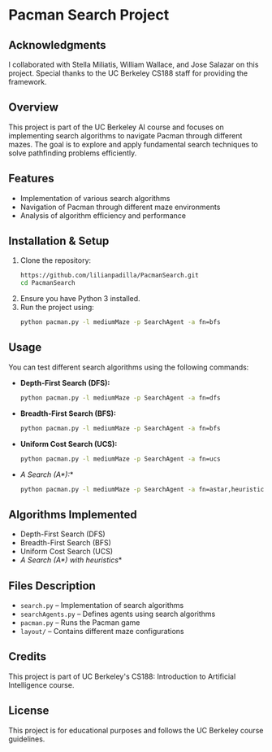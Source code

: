 # Pacman Search Project

## Acknowledgments
I collaborated with Stella Miliatis, William Wallace, and Jose Salazar on this project. Special thanks to the UC Berkeley CS188 staff for providing the framework.

## Overview
This project is part of the UC Berkeley AI course and focuses on implementing search algorithms to navigate Pacman through different mazes. The goal is to explore and apply fundamental search techniques to solve pathfinding problems efficiently.

## Features
- Implementation of various search algorithms
- Navigation of Pacman through different maze environments
- Analysis of algorithm efficiency and performance

## Installation & Setup
1. Clone the repository:
   ```sh
   https://github.com/lilianpadilla/PacmanSearch.git
   cd PacmanSearch
   ```
2. Ensure you have Python 3 installed.
3. Run the project using:
   ```sh
   python pacman.py -l mediumMaze -p SearchAgent -a fn=bfs
   ```

## Usage
You can test different search algorithms using the following commands:
- **Depth-First Search (DFS):**
  ```sh
  python pacman.py -l mediumMaze -p SearchAgent -a fn=dfs
  ```
- **Breadth-First Search (BFS):**
  ```sh
  python pacman.py -l mediumMaze -p SearchAgent -a fn=bfs
  ```
- **Uniform Cost Search (UCS):**
  ```sh
  python pacman.py -l mediumMaze -p SearchAgent -a fn=ucs
  ```
- **A* Search (A\*):**
  ```sh
  python pacman.py -l mediumMaze -p SearchAgent -a fn=astar,heuristic=manhattanHeuristic
  ```

## Algorithms Implemented
- Depth-First Search (DFS)
- Breadth-First Search (BFS)
- Uniform Cost Search (UCS)
- **A* Search (A\*) with heuristics**

## Files Description
- `search.py` – Implementation of search algorithms
- `searchAgents.py` – Defines agents using search algorithms
- `pacman.py` – Runs the Pacman game
- `layout/` – Contains different maze configurations

## Credits
This project is part of UC Berkeley's CS188: Introduction to Artificial Intelligence course.

## License
This project is for educational purposes and follows the UC Berkeley course guidelines.
